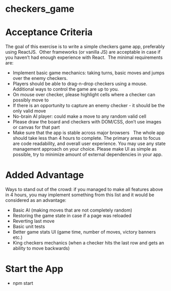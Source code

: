 # checkers_game

# Acceptance Criteria

The goal of this exercise is to write a simple checkers game app, preferably using ReactJS.  Other frameworks (or vanilla JS) are acceptable in case if you haven’t had enough experience with React.  The minimal requirements are: 
 
* Implement basic game mechanics: taking turns, basic moves and jumps over the enemy checkers.  
* Players should be able to drag-n-drop checkers using a mouse. Additional ways to control the game are up to you.
* On mouse over checker, please highlight cells where a checker can possibly move to
* If there is an opportunity to capture an enemy checker - it should be the only valid move
* No-brain AI player: could make a move to any random valid cell 
* Please draw the board and checkers with DOM/CSS, don’t use images or canvas for that part
* Make sure that the app is stable across major browsers
 
The whole app should take less than 4 hours to complete. The primary areas to focus are code readability, and overall user experience. You may use any state management approach on your choice. Please make UI as simple as possible, try to minimize amount of external dependencies in your app.

# Added Advantage

Ways to stand out of the crowd: if you managed to make all features above in 4 hours, you may implement something from this list and it would be considered as an advantage:
 
* Basic AI (making moves that are not completely random)
* Restoring the game state in case if a page was reloaded
* Reverting last move
* Basic unit tests
* Better game stats UI (game time, number of moves, victory banners etc.)
* King checkers mechanics (when a checker hits the last row and gets an ability to move backwards)

# Start the App

- npm start